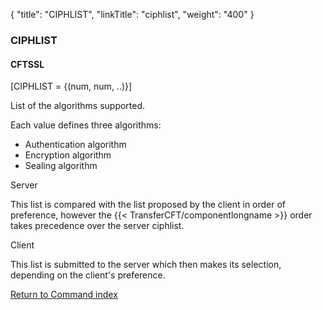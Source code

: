 {
    "title": "CIPHLIST",
    "linkTitle": "ciphlist",
    "weight": "400"
}<span id="ciphlist"></span>

### CIPHLIST

#### CFTSSL

\[CIPHLIST = {(num, num, ..)}\]

List of the algorithms supported.

Each value defines three algorithms:

- Authentication algorithm
- Encryption algorithm
- Sealing algorithm

Server

This list is compared with the list proposed by the client in order of preference, however the {{< TransferCFT/componentlongname  >}} order takes precedence over the server ciphlist.

Client

This list is submitted to the server which then makes its selection, depending on the client's preference.

[Return to Command index](../../)

 
